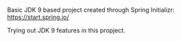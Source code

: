 Basic JDK 9 based project created through Spring Initializr: https://start.spring.io/

Trying out JDK 9 features in this propject.